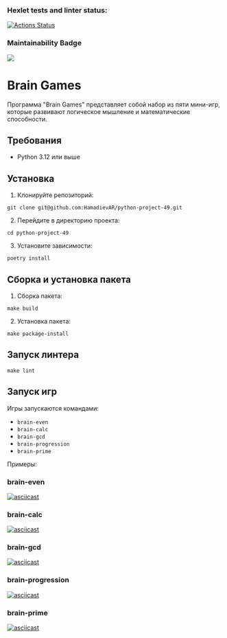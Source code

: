### Hexlet tests and linter status:
[![Actions Status](https://github.com/HamadievAR/python-project-49/actions/workflows/hexlet-check.yml/badge.svg)](https://github.com/HamadievAR/python-project-49/actions)

### Maintainability Badge
<a href="https://codeclimate.com/github/HamadievAR/python-project-49/maintainability"><img src="https://api.codeclimate.com/v1/badges/f790fd8677d914bac696/maintainability" /></a>

# Brain Games

Программа "Brain Games" представляет собой набор из пяти мини-игр, которые развивают логическое мышление и математические способности.

## Требования

- Python 3.12 или выше

## Установка

1. Клонируйте репозиторий:

```text
git clone git@github.com:HamadievAR/python-project-49.git
```

2. Перейдите в директорию проекта:

```text
cd python-project-49
```

3. Установите зависимости:

```text
poetry install
```

## Сборка и установка пакета

1. Сборка пакета:

```text
make build
```

2. Установка пакета:

```text
make package-install
```

## Запуск линтера

```text
make lint
```

## Запуск игр

Игры запускаются командами:

- `brain-even`
- `brain-calc`
- `brain-gcd`
- `brain-progression`
- `brain-prime`

Примеры:

### brain-even
[![asciicast](https://asciinema.org/a/NKgDVoL4MeRy93GQKEG9XU4Tu.svg)](https://asciinema.org/a/NKgDVoL4MeRy93GQKEG9XU4Tu)

### brain-calc
[![asciicast](https://asciinema.org/a/pJj1egv0WDRjq9s4eBNwNh3ze.svg)](https://asciinema.org/a/pJj1egv0WDRjq9s4eBNwNh3ze)

### brain-gcd
[![asciicast](https://asciinema.org/a/IQuqp2X02bIYISVorAlwRiqpU.svg)](https://asciinema.org/a/IQuqp2X02bIYISVorAlwRiqpU)

### brain-progression
[![asciicast](https://asciinema.org/a/QlR3H7kmiXldDX0wTu7Hop10s.svg)](https://asciinema.org/a/QlR3H7kmiXldDX0wTu7Hop10s)

### brain-prime
[![asciicast](https://asciinema.org/a/KHUo8o69JxH8ltr80OvQRC760.svg)](https://asciinema.org/a/KHUo8o69JxH8ltr80OvQRC760)


